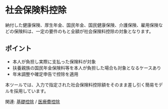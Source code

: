 # 社会保険料控除

納付した健康保険、厚生年金、国民年金、国民健康保険、介護保険、雇用保険などの保険料は、一定の要件のもと全額が社会保険料控除の対象となります。

## ポイント
- 本人が負担し実際に支払った保険料が対象
- 扶養親族の国民年金保険料等を本人が負担した場合も対象となるケースあり
- 年末調整や確定申告で控除を適用

本ツールでは、入力で指定された社会保険料控除額をそのまま差し引く簡易モデルを採用しています。

関連: [基礎控除](基礎控除.md) / [医療費控除](医療費控除.md)

